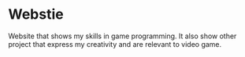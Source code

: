 # Webstie

Website that shows my skills in game programming. It also show other project that express my creativity and are relevant to video game.
